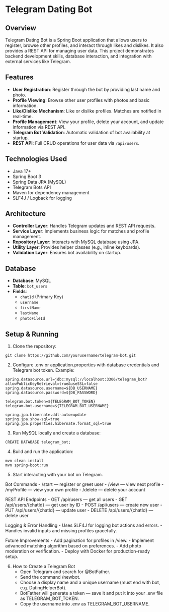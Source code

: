 # Telegram Dating Bot

## Overview
Telegram Dating Bot is a Spring Boot application that allows users to register, browse other profiles, and interact through likes and dislikes. It also provides a REST API for managing user data. This project demonstrates backend development skills, database interaction, and integration with external services like Telegram.

## Features
- **User Registration**: Register through the bot by providing last name and photo.  
- **Profile Viewing**: Browse other user profiles with photos and basic information.  
- **Like/Dislike Mechanism**: Like or dislike profiles. Matches are notified in real-time.  
- **Profile Management**: View your profile, delete your account, and update information via REST API.  
- **Telegram Bot Validation**: Automatic validation of bot availability at startup.  
- **REST API**: Full CRUD operations for user data via `/api/users`.

## Technologies Used
- Java 17+  
- Spring Boot 3  
- Spring Data JPA (MySQL)  
- Telegram Bots API  
- Maven for dependency management  
- SLF4J / Logback for logging

## Architecture
- **Controller Layer**: Handles Telegram updates and REST API requests.  
- **Service Layer**: Implements business logic for matches and profile management.  
- **Repository Layer**: Interacts with MySQL database using JPA.  
- **Utility Layer**: Provides helper classes (e.g., inline keyboards).  
- **Validation Layer**: Ensures bot availability on startup.

## Database
- **Database**: MySQL  
- **Table**: `bot_users`  
- **Fields**:  
  - `chatId` (Primary Key)  
  - `username`  
  - `firstName`  
  - `lastName`  
  - `photoFileId`

## Setup & Running
1. Clone the repository:
```
git clone https://github.com/yourusername/telegram-bot.git
```

2. Configure .env or application.properties with database credentials and Telegram bot token. Example:
```
spring.datasource.url=jdbc:mysql://localhost:3306/telegram_bot?allowPublicKeyRetrieval=true&useSSL=false
spring.datasource.username=${DB_USERNAME}
spring.datasource.password=${DB_PASSWORD}

telegram.bot.token=${TELEGRAM_BOT_TOKEN}
telegram.bot.username=${TELEGRAM_BOT_USERNAME}

spring.jpa.hibernate.ddl-auto=update
spring.jpa.show-sql=true
spring.jpa.properties.hibernate.format_sql=true
```
3.	Run MySQL locally and create a database:
```
CREATE DATABASE telegram_bot;
```
4.	Build and run the application:
```
mvn clean install
mvn spring-boot:run
```
5.	Start interacting with your bot on Telegram.

Bot Commands
	- /start — register or greet user
	- /view — view next profile
	- /myProfile — view your own profile
	- /delete — delete your account

REST API Endpoints
	- GET /api/users — get all users
	- GET /api/users/{chatId} — get user by ID
	- POST /api/users — create new user
	- PUT /api/users/{chatId} — update user
	- DELETE /api/users/{chatId} — delete user

Logging & Error Handling
	- Uses SLF4J for logging bot actions and errors.
	- Handles invalid inputs and missing profiles gracefully.

Future Improvements
	- Add pagination for profiles in /view.
	- Implement advanced matching algorithm based on preferences.
	- Add photo moderation or verification.
	- Deploy with Docker for production-ready setup.

6. How to Create a Telegram Bot
    - Open Telegram and search for @BotFather.
    - Send the command /newbot.
    - Choose a display name and a unique username (must end with bot, e.g. DatingHelperBot).
    - BotFather will generate a token — save it and put it into your .env file as TELEGRAM_BOT_TOKEN.
    - Copy the username into .env as TELEGRAM_BOT_USERNAME.
